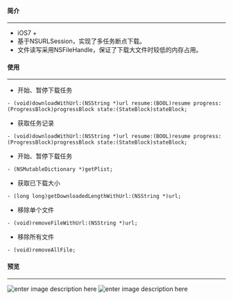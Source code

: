 #### 简介
---
* iOS7 +
* 基于NSURLSession，实现了多任务断点下载。
* 文件读写采用NSFileHandle，保证了下载大文件时较低的内存占用。

#### 使用
---
* 开始、暂停下载任务
```
- (void)downloadWithUrl:(NSString *)url resume:(BOOL)resume progress:(ProgressBlock)progressBlock state:(StateBlock)stateBlock;
```
* 获取任务记录
```
- (void)downloadWithUrl:(NSString *)url resume:(BOOL)resume progress:(ProgressBlock)progressBlock state:(StateBlock)stateBlock;
```
* 开始、暂停下载任务
```
- (NSMutableDictionary *)getPlist;
```
* 获取已下载大小
```
- (long long)getDownloadedLengthWithUrl:(NSString *)url;
```
* 移除单个文件
```
- (void)removeFileWithUrl:(NSString *)url;
```
* 移除所有文件
```
- (void)removeAllFile;
```

#### 预览
---
![enter image description here](https://github.com/gongsunqingyang/MultitaskSuspendDownload/blob/master/Preview/Untitled.gif)
![enter image description here](https://github.com/gongsunqingyang/MultitaskSuspendDownload/blob/master/Preview/%E5%B1%8F%E5%B9%95%E5%BF%AB%E7%85%A7%202018-06-01%20%E4%B8%8A%E5%8D%8811.36.50.png)

